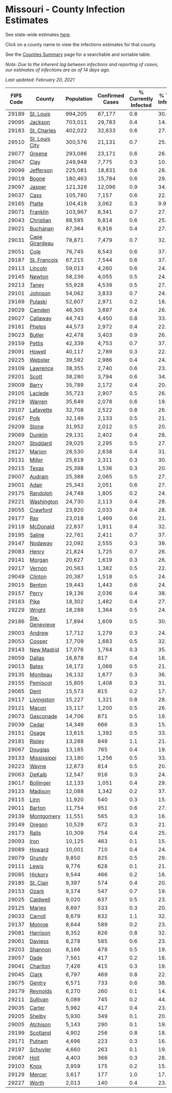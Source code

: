 # Missouri - County Infection Estimates

See state-wide estimates [here](/infections/us-mo).

Click on a county name to view the infections estimates for that county.

See the [Counties Summary](/infections/summary-counties) page for a searchable and sortable table.

*Note: Due to the inherent lag between infections and reporting of cases, our estimates of infections are as of 14 days ago.*

*Last updated: February 20, 2021*

|   FIPS Code |                           County |   Population |   Confirmed Cases |   % Currently Infected |   % Total Infected |
|-------------|----------------------------------|--------------|-------------------|------------------------|--------------------|
|       29189 |           [St. Louis](st.-louis) |      994,205 |            87,177 |                    0.8 |               30.6 |
|       29095 |               [Jackson](jackson) |      703,011 |            29,783 |                    0.4 |               14.4 |
|       29183 |       [St. Charles](st.-charles) |      402,022 |            32,633 |                    0.6 |               27.8 |
|       29510 | [St. Louis City](st.-louis-city) |      300,576 |            21,131 |                    0.7 |               25.7 |
|       29077 |                 [Greene](greene) |      293,086 |            23,171 |                    0.6 |               26.3 |
|       29047 |                     [Clay](clay) |      249,948 |             7,775 |                    0.3 |               10.7 |
|       29099 |           [Jefferson](jefferson) |      225,081 |            18,831 |                    0.6 |               28.4 |
|       29019 |                   [Boone](boone) |      180,463 |            15,784 |                    0.6 |               29.8 |
|       29097 |                 [Jasper](jasper) |      121,328 |            12,096 |                    0.9 |               34.3 |
|       29037 |                     [Cass](cass) |      105,780 |             7,157 |                    0.6 |               22.7 |
|       29165 |                 [Platte](platte) |      104,418 |             3,062 |                    0.3 |                9.9 |
|       29071 |             [Franklin](franklin) |      103,967 |             8,341 |                    0.7 |               27.0 |
|       29043 |           [Christian](christian) |       88,595 |             6,814 |                    0.6 |               25.4 |
|       29021 |             [Buchanan](buchanan) |       87,364 |             6,916 |                    0.4 |               27.8 |
|       29031 | [Cape Girardeau](cape-girardeau) |       78,871 |             7,479 |                    0.7 |               32.2 |
|       29051 |                     [Cole](cole) |       76,745 |             8,543 |                    0.6 |               37.6 |
|       29187 |     [St. Francois](st.-francois) |       67,215 |             7,544 |                    0.6 |               37.8 |
|       29113 |               [Lincoln](lincoln) |       59,013 |             4,260 |                    0.6 |               24.5 |
|       29145 |                 [Newton](newton) |       58,236 |             4,055 |                    0.5 |               24.7 |
|       29213 |                   [Taney](taney) |       55,928 |             4,539 |                    0.5 |               27.3 |
|       29101 |               [Johnson](johnson) |       54,062 |             3,833 |                    0.7 |               24.4 |
|       29169 |               [Pulaski](pulaski) |       52,607 |             2,971 |                    0.2 |               18.9 |
|       29029 |                 [Camden](camden) |       46,305 |             3,697 |                    0.4 |               26.9 |
|       29027 |             [Callaway](callaway) |       44,743 |             4,450 |                    0.8 |               33.4 |
|       29161 |                 [Phelps](phelps) |       44,573 |             2,972 |                    0.4 |               22.2 |
|       29023 |                 [Butler](butler) |       42,478 |             3,403 |                    0.9 |               26.8 |
|       29159 |                 [Pettis](pettis) |       42,339 |             4,753 |                    0.7 |               37.9 |
|       29091 |                 [Howell](howell) |       40,117 |             2,789 |                    0.3 |               22.9 |
|       29225 |               [Webster](webster) |       39,592 |             2,986 |                    0.4 |               24.9 |
|       29109 |             [Lawrence](lawrence) |       38,355 |             2,740 |                    0.6 |               23.8 |
|       29201 |                   [Scott](scott) |       38,280 |             3,794 |                    0.6 |               34.2 |
|       29009 |                   [Barry](barry) |       35,789 |             2,172 |                    0.4 |               20.6 |
|       29105 |               [Laclede](laclede) |       35,723 |             2,907 |                    0.5 |               26.9 |
|       29219 |                 [Warren](warren) |       35,649 |             2,078 |                    0.6 |               19.6 |
|       29107 |           [Lafayette](lafayette) |       32,708 |             2,522 |                    0.8 |               26.0 |
|       29167 |                     [Polk](polk) |       32,149 |             2,133 |                    0.5 |               21.9 |
|       29209 |                   [Stone](stone) |       31,952 |             2,012 |                    0.5 |               20.8 |
|       29069 |               [Dunklin](dunklin) |       29,131 |             2,402 |                    0.4 |               28.4 |
|       29207 |             [Stoddard](stoddard) |       29,025 |             2,295 |                    0.5 |               27.2 |
|       29127 |                 [Marion](marion) |       28,530 |             2,638 |                    0.4 |               31.5 |
|       29131 |                 [Miller](miller) |       25,619 |             2,311 |                    0.3 |               30.1 |
|       29215 |                   [Texas](texas) |       25,398 |             1,536 |                    0.3 |               20.0 |
|       29007 |               [Audrain](audrain) |       25,388 |             2,065 |                    0.5 |               27.8 |
|       29001 |                   [Adair](adair) |       25,343 |             2,051 |                    0.6 |               27.5 |
|       29175 |             [Randolph](randolph) |       24,748 |             1,805 |                    0.2 |               24.5 |
|       29221 |         [Washington](washington) |       24,730 |             2,113 |                    0.4 |               28.8 |
|       29055 |             [Crawford](crawford) |       23,920 |             2,033 |                    0.4 |               28.4 |
|       29177 |                       [Ray](ray) |       23,018 |             1,469 |                    0.6 |               21.3 |
|       29119 |             [McDonald](mcdonald) |       22,837 |             1,911 |                    0.4 |               32.5 |
|       29195 |                 [Saline](saline) |       22,761 |             2,411 |                    0.7 |               37.6 |
|       29147 |               [Nodaway](nodaway) |       22,092 |             2,555 |                    0.3 |               39.4 |
|       29083 |                   [Henry](henry) |       21,824 |             1,725 |                    0.7 |               26.7 |
|       29141 |                 [Morgan](morgan) |       20,627 |             1,619 |                    0.3 |               26.1 |
|       29217 |                 [Vernon](vernon) |       20,563 |             1,382 |                    0.5 |               22.2 |
|       29049 |               [Clinton](clinton) |       20,387 |             1,518 |                    0.5 |               24.8 |
|       29015 |                 [Benton](benton) |       19,443 |             1,443 |                    0.6 |               24.5 |
|       29157 |                   [Perry](perry) |       19,136 |             2,036 |                    0.4 |               38.0 |
|       29163 |                     [Pike](pike) |       18,302 |             1,482 |                    0.4 |               27.8 |
|       29229 |                 [Wright](wright) |       18,289 |             1,364 |                    0.5 |               24.3 |
|       29186 | [Ste. Genevieve](ste.-genevieve) |       17,894 |             1,609 |                    0.5 |               30.6 |
|       29003 |                 [Andrew](andrew) |       17,712 |             1,279 |                    0.3 |               24.4 |
|       29053 |                 [Cooper](cooper) |       17,709 |             1,683 |                    0.5 |               32.2 |
|       29143 |         [New Madrid](new-madrid) |       17,076 |             1,764 |                    0.3 |               35.8 |
|       29059 |                 [Dallas](dallas) |       16,878 |               817 |                    0.4 |               16.2 |
|       29013 |                   [Bates](bates) |       16,172 |             1,068 |                    0.5 |               21.9 |
|       29135 |             [Moniteau](moniteau) |       16,132 |             1,677 |                    0.3 |               36.2 |
|       29155 |             [Pemiscot](pemiscot) |       15,805 |             1,408 |                    0.3 |               31.2 |
|       29065 |                     [Dent](dent) |       15,573 |               815 |                    0.2 |               17.4 |
|       29117 |         [Livingston](livingston) |       15,227 |             1,321 |                    0.8 |               28.6 |
|       29121 |                   [Macon](macon) |       15,117 |             1,200 |                    0.5 |               26.6 |
|       29073 |           [Gasconade](gasconade) |       14,706 |               871 |                    0.5 |               19.7 |
|       29039 |                   [Cedar](cedar) |       14,349 |               666 |                    0.3 |               15.6 |
|       29151 |                   [Osage](osage) |       13,615 |             1,392 |                    0.5 |               33.8 |
|       29181 |                 [Ripley](ripley) |       13,288 |               849 |                    1.1 |               21.6 |
|       29067 |               [Douglas](douglas) |       13,185 |               765 |                    0.4 |               19.2 |
|       29133 |       [Mississippi](mississippi) |       13,180 |             1,256 |                    0.5 |               33.2 |
|       29223 |                   [Wayne](wayne) |       12,873 |               814 |                    0.5 |               20.9 |
|       29063 |                 [DeKalb](dekalb) |       12,547 |               916 |                    0.3 |               24.4 |
|       29017 |           [Bollinger](bollinger) |       12,133 |             1,051 |                    0.4 |               29.4 |
|       29123 |               [Madison](madison) |       12,088 |             1,342 |                    0.2 |               37.3 |
|       29115 |                     [Linn](linn) |       11,920 |               540 |                    0.3 |               15.4 |
|       29011 |                 [Barton](barton) |       11,754 |               951 |                    0.6 |               27.0 |
|       29139 |         [Montgomery](montgomery) |       11,551 |               565 |                    0.3 |               16.7 |
|       29149 |                 [Oregon](oregon) |       10,529 |               672 |                    0.3 |               21.2 |
|       29173 |                   [Ralls](ralls) |       10,309 |               754 |                    0.4 |               25.0 |
|       29093 |                     [Iron](iron) |       10,125 |               463 |                    0.1 |               15.6 |
|       29089 |                 [Howard](howard) |       10,001 |               710 |                    0.4 |               24.1 |
|       29079 |                 [Grundy](grundy) |        9,850 |               825 |                    0.5 |               29.0 |
|       29111 |                   [Lewis](lewis) |        9,776 |               628 |                    0.1 |               21.7 |
|       29085 |               [Hickory](hickory) |        9,544 |               466 |                    0.2 |               16.3 |
|       29185 |           [St. Clair](st.-clair) |        9,397 |               574 |                    0.4 |               20.5 |
|       29153 |                   [Ozark](ozark) |        9,174 |               547 |                    0.7 |               19.3 |
|       29025 |             [Caldwell](caldwell) |        9,020 |               637 |                    0.5 |               23.7 |
|       29125 |                 [Maries](maries) |        8,697 |               533 |                    0.3 |               20.5 |
|       29033 |               [Carroll](carroll) |        8,679 |               832 |                    1.1 |               32.2 |
|       29137 |                 [Monroe](monroe) |        8,644 |               589 |                    0.2 |               23.3 |
|       29081 |             [Harrison](harrison) |        8,352 |               826 |                    0.8 |               32.9 |
|       29061 |               [Daviess](daviess) |        8,278 |               585 |                    0.6 |               23.2 |
|       29203 |               [Shannon](shannon) |        8,166 |               478 |                    0.5 |               19.8 |
|       29057 |                     [Dade](dade) |        7,561 |               417 |                    0.2 |               18.6 |
|       29041 |             [Chariton](chariton) |        7,426 |               415 |                    0.3 |               19.1 |
|       29045 |                   [Clark](clark) |        6,797 |               469 |                    0.8 |               22.9 |
|       29075 |                 [Gentry](gentry) |        6,571 |               733 |                    0.6 |               38.6 |
|       29179 |             [Reynolds](reynolds) |        6,270 |               260 |                    0.1 |               14.1 |
|       29211 |             [Sullivan](sullivan) |        6,089 |               745 |                    0.2 |               44.3 |
|       29035 |                 [Carter](carter) |        5,982 |               417 |                    0.4 |               23.6 |
|       29205 |                 [Shelby](shelby) |        5,930 |               349 |                    0.1 |               20.0 |
|       29005 |             [Atchison](atchison) |        5,143 |               290 |                    0.1 |               19.6 |
|       29199 |             [Scotland](scotland) |        4,902 |               256 |                    0.8 |               18.1 |
|       29171 |                 [Putnam](putnam) |        4,696 |               223 |                    0.3 |               16.5 |
|       29197 |             [Schuyler](schuyler) |        4,660 |               263 |                    0.1 |               19.2 |
|       29087 |                     [Holt](holt) |        4,403 |               366 |                    0.3 |               28.5 |
|       29103 |                     [Knox](knox) |        3,959 |               175 |                    0.2 |               15.5 |
|       29129 |                 [Mercer](mercer) |        3,617 |               177 |                    1.0 |               17.3 |
|       29227 |                   [Worth](worth) |        2,013 |               140 |                    0.4 |               23.6 |